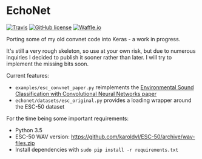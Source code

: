 # EchoNet

[![Travis](https://img.shields.io/travis/karoldvl/echonet.svg)](https://travis-ci.org/karoldvl/echonet)
[![GitHub license](https://img.shields.io/badge/license-MIT-blue.svg)](https://raw.githubusercontent.com/karoldvl/echonet/master/LICENSE)
[![Waffle.io](https://img.shields.io/waffle/label/karoldvl/echonet/to-do.svg)](http://waffle.io/karoldvl/echonet)

Porting some of my old convnet code into Keras - a work in progress.

It's still a very rough skeleton, so use at your own risk, but due to numerous inquiries I decided to publish it sooner rather than later. I will try to implement the missing bits soon.

Current features:
- `examples/esc_convnet_paper.py` reimplements the [Environmental Sound Classification with Convolutional Neural Networks paper](https://github.com/karoldvl/paper-2015-esc-convnet)
- `echonet/datasets/esc_original.py` provides a loading wrapper around the ESC-50 dataset

For the time being some important requirements:
- Python 3.5
- ESC-50 WAV version: https://github.com/karoldvl/ESC-50/archive/wav-files.zip
- Install dependencies with ```sudo pip install -r requirements.txt```
